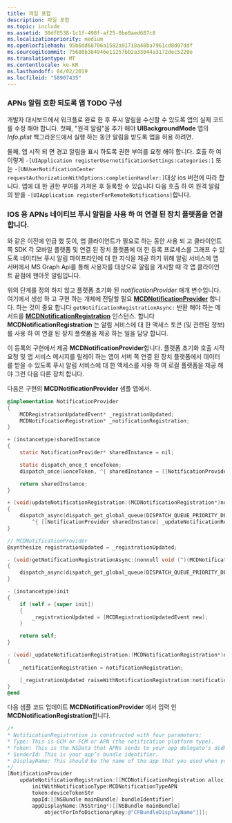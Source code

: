 ```yaml
---
title: 파일 포함
description: 파일 포함
ms.topic: include
ms.assetid: 30df8538-1c1f-498f-af25-0be0aed687c8
ms.localizationpriority: medium
ms.openlocfilehash: 95b6dd68706a1582a91718a48ba7961cd8d07ddf
ms.sourcegitcommit: 75680b384946e11257bb2a33044a3172dec5220e
ms.translationtype: MT
ms.contentlocale: ko-KR
ms.lasthandoff: 04/02/2019
ms.locfileid: "58907435"
---
```

### <a name="todo-configure-your-app-to-be-apns-notification-compatible"></a>APNs 알림 호환 되도록 앱 TODO 구성

개발자 대시보드에서 워크플로 완료 한 후 푸시 알림을 수신할 수 있도록 앱의 실제 코드를 수정 해야 합니다. 첫째, "원격 알림"을 추가 해야 **UIBackgroundMode** 앱의 _Info.plist_ 백그라운드에서 실행 하는 동안 알림을 받도록 앱을 허용 하려면. 

둘째, 앱 시작 되 면 경고 알림을 표시 하도록 권한 부여를 요청 해야 합니다. 호출 하 여 이렇게 `-[UIApplication registerUsernotificationSettings:categories:]` 또는 `-[UNUserNotificationCenter requestAuthorizationWithOptions:completionHandler:]`대상 ios 버전에 따라 합니다. 앱에 대 한 권한 부여를 가져온 후 등록할 수 있습니다 다음 호출 하 여 원격 알림의 받을 `-[UIApplication registerForRemoteNotifications]`합니다. 

### <a name="associate-the-connected-devices-platform-with-apns-native-push-notification-for-ios"></a>IOS 용 APNs 네이티브 푸시 알림을 사용 하 여 연결 된 장치 플랫폼을 연결 합니다. 
와 같은 이전에 언급 했 듯이, 앱 클라이언트가 필요로 하는 동안 사용 되 고 클라이언트 쪽 SDK 각 모바일 플랫폼 및 연결 된 장치 플랫폼에 대 한 등록 프로세스를 그래프 수 있도록 네이티브 푸시 알림 파이프라인에 대 한 지식을 제공 하기 위해 알림 서비스에 앱 서버에서 MS Graph Api를 통해 사용자를 대상으로 알림을 게시할 때 각 앱 클라이언트 끝점에 팬아웃 알림입니다.

위의 단계를 정의 하지 않고 플랫폼 초기화 된 *notificationProvider* 매개 변수입니다. 여기에서 생성 하 고 구현 하는 개체에 전달할 필요  **[MCDNotificationProvider](../../objectivec-api/core/MCDNotificationProvider.md)** 합니다. 하는 것이 중요 합니다 `getNotificationRegistrationAsync:` 반환 해야 하는 메서드를 **[MCDNotificationRegistration](../../objectivec-api/core/MCDNotificationRegistration.md)** 인스턴스. 합니다 **MCDNotificationRegistration** 는 알림 서비스에 대 한 액세스 토큰 (및 관련된 정보)를 사용 하 여 연결 된 장치 플랫폼을 제공 하는 일을 담당 합니다.

이 등록의 구현에서 제공 **MCDNotificationProvider**합니다. 플랫폼 초기화 호출 시작 요청 및 앱 서비스 메시지를 릴레이 하는 앱이 서버 쪽 연결 된 장치 플랫폼에서 데이터를 받을 수 있도록 푸시 알림 서비스에 대 한 액세스를 사용 하 여 로컬 플랫폼을 제공 해야 그런 다음 다른 장치 합니다. 

다음은 구현의 **MCDNotificationProvider** 샘플 앱에서.

```ObjectiveC
@implementation NotificationProvider
{
    MCDRegistrationUpdatedEvent* _registrationUpdated;
    MCDNotificationRegistration* _notificationRegistration;
}

+ (instancetype)sharedInstance
{
    static NotificationProvider* sharedInstance = nil;

    static dispatch_once_t onceToken;
    dispatch_once(&onceToken, ^{ sharedInstance = [[NotificationProvider alloc] init]; });

    return sharedInstance;
}

+ (void)updateNotificationRegistration:(MCDNotificationRegistration*)notificationRegistration
{
    dispatch_async(dispatch_get_global_queue(DISPATCH_QUEUE_PRIORITY_DEFAULT, 0),
        ^{ [[NotificationProvider sharedInstance] _updateNotificationRegistration:notificationRegistration]; });
}

// MCDNotificationProvider
@synthesize registrationUpdated = _registrationUpdated;

- (void)getNotificationRegistrationAsync:(nonnull void (^)(MCDNotificationRegistration* _Nullable, NSError* _Nullable))completionBlock
{
    dispatch_async(dispatch_get_global_queue(DISPATCH_QUEUE_PRIORITY_DEFAULT, 0), ^{ completionBlock(_notificationRegistration, nil); });
}

- (instancetype)init
{
    if (self = [super init])
    {
        _registrationUpdated = [MCDRegistrationUpdatedEvent new];
    }

    return self;
}

- (void)_updateNotificationRegistration:(MCDNotificationRegistration*)notificationRegistration
{
    _notificationRegistration = notificationRegistration;

    [_registrationUpdated raiseWithNotificationRegistration:notificationRegistration];
}
@end
```

다음 샘플 코드 업데이트 **MCDNotificationProvider** 에서 입력 인 **MCDNotificationRegistration**합니다.

```ObjectiveC
/*
* NotificationRegistration is constructed with four parameters:
* Type: This is GCM or FCM or APN (the notification platform type).
* Token: This is the NSData that APNs sends to your app delegate's didRegisterForRemoteNotificationsWithDeviceToken: method. You must convert the NSData into a string by hex-encoding it.
* SenderId: This is your app’s bundle identifier. 
* DisplayName: This should be the name of the app that you used when you registered it on the Microsoft dev portal. 
*/
[NotificationProvider
    updateNotificationRegistration:[[MCDNotificationRegistration alloc]
        initWithNotificationType:MCDNotificationTypeAPN
        token:deviceTokenStr
        appId:[[NSBundle mainBundle] bundleIdentifier]
        appDisplayName:(NSString*)[[NSBundle mainBundle]
            objectForInfoDictionaryKey:@"CFBundleDisplayName"]]];
```
